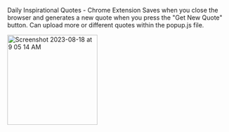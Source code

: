 Daily Inspirational Quotes - Chrome Extension
Saves when you close the browser and generates a new quote when you press the "Get New Quote" button.
Can upload more or different quotes within the popup.js file.


<img width="205" alt="Screenshot 2023-08-18 at 9 05 14 AM" src="https://github.com/1r0nn/ChromeExtension/assets/112038371/18b1c617-f052-4bd1-bbdf-28a1b425a25a">
